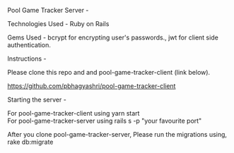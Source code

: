 Pool Game Tracker Server - 

Technologies Used - Ruby on Rails

Gems Used - 
bcrypt for encrypting user's passwords., 
jwt for client side authentication. 

Instructions - 

Please clone this repo and and pool-game-tracker-client (link below).

https://github.com/pbhagyashri/pool-game-tracker-client

Starting the server -

For pool-game-tracker-client using yarn start  
For pool-game-tracker-server using rails s -p "your favourite port"

After you clone pool-game-tracker-server, Please run the migrations using, rake db:migrate